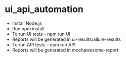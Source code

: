 # ui_api_automation
* Install Node.js
* Run npm install
* To run UI tests - npm run UI
* Reports will be generated in ui-results/allure-results
* To run API tests - npm run API
* Reports will be generated in mochawesome-report
